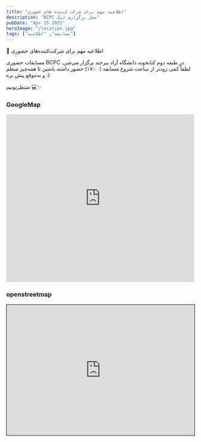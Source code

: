 ```yaml
---
title: "اطلاعیه مهم برای شرکت کننده های حضوری"
description: "BCPC محل برگزاری لیگ"
pubDate: "Apr 15 2025"
heroImage: "/location.jpg"
tags: ["مسابقه", "اطلاعیه"]
---
```


📍 اطلاعیه مهم برای شرکت‌کننده‌های حضوری

مسابقات حضوری BCPC در طبقه دوم کتابخونه دانشگاه آزاد بیرجند برگزار می‌شن.
لطفاً کمی زودتر از ساعت شروع مسابقه (۱۷:۰۰) حضور داشته باشین تا همه‌چیز منظم و به‌موقع پیش بره :)

منتظرتونیم 💻✨<div class="flex flex-col gap-5 my-5">
<div>
<h3 class="text-left">GoogleMap</h3>
<iframe src="https://www.google.com/maps/embed?pb=!1m14!1m8!1m3!1d3352.2627738095166!2d59.234965321621615!3d32.83829349948656!3m2!1i1024!2i768!4f13.1!3m3!1m2!1s0x3f1a5df8dea04ce3%3A0x85da3cbd4baea176!2sCentral%20Library%20of%20Islamic%20Azad%20University!5e0!3m2!1sen!2sde!4v1744723989431!5m2!1sen!2sde" width="100%" height="450" style="border:0;" allowfullscreen="" loading="lazy" referrerpolicy="no-referrer-when-downgrade"></iframe>
</div>
<div>
<h3 class="text-left">openstreetmap</h3>

<iframe width="100%" height="350" src="https://www.openstreetmap.org/export/embed.html?bbox=59.23404872417451%2C32.83735072301257%2C59.23753559589387%2C32.83936544327759&amp;layer=mapnik&amp;marker=32.83835808886052%2C59.23579216003418" style="border: 1px solid black"></iframe>
        </div>
</div>
